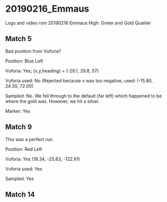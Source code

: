 # 20190216_Emmaus
Logs and video rom 20190216 Emmaus High: Green and Gold Qualiier


## Match 5

   Bad position from Vuforia?

   Position:   Blue Left

   Vuforia:      Yes;  (x,y,heading) = (-28.1, 29.8, 57)

   Vuforia used:  No (Rejected because x was too negative, used: (-15.80, 24.30, 72.00)

   Sampled: No. We fell through to the default (far left) which happened to be where
            the gold was. However, we hit a silver.

   Marker: Yes


## Match 9

   This was a perfect run.
   
   Position: Red Left

   Vuforia:  Yes   (18.34, -25.83, -122.61)

   Vuforia used:  Yes

   Sampled:  Yes
   

## Match 14


   
   